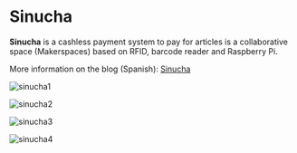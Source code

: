 Sinucha
===================

**Sinucha**  is a cashless payment system to pay for articles is a collaborative space (Makerspaces) based on RFID, barcode reader and Raspberry Pi.

More information on the blog (Spanish): [Sinucha](https://sinucha.wordpress.com)

![sinucha1](https://sinucha.files.wordpress.com/2017/04/img_20170402_214857.jpg)

![sinucha2](https://sinucha.files.wordpress.com/2017/04/img_20170404_162312.jpg)


![sinucha3](https://sinucha.files.wordpress.com/2017/04/base_de_datos_sinucha_v2.jpg)

![sinucha4](https://sinucha.files.wordpress.com/2017/04/esquema-proyecto.jpg)
